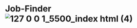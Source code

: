# Job-Finder![127 0 0 1_5500_index html (4)](https://user-images.githubusercontent.com/98770963/194397557-05ce6dc8-f3dc-43ea-bbbf-171cc854b7b7.png)
